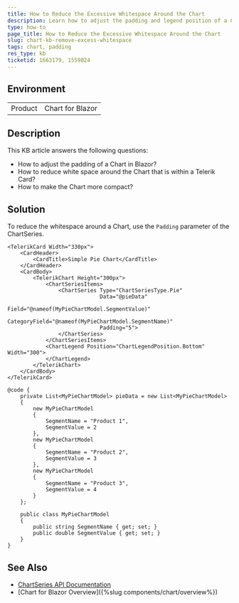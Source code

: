 ```yaml
---
title: How to Reduce the Excessive Whitespace Around the Chart
description: Learn how to adjust the padding and legend position of a Chart and remove unnecessary white space.
type: how-to
page_title: How to Reduce the Excessive Whitespace Around the Chart
slug: chart-kb-remove-excess-whitespace
tags: chart, padding
res_type: kb
ticketid: 1663179, 1559824
---
```


## Environment

<table>
	<tbody>
		<tr>
			<td>Product</td>
			<td>Chart for Blazor</td>
		</tr>
	</tbody>
</table>

## Description

This KB article answers the following questions:

- How to adjust the padding of a Chart in Blazor?
- How to reduce white space around the Chart that is within a Telerik Card?
- How to make the Chart more compact?

## Solution

To reduce the whitespace around a Chart, use the `Padding` parameter of the ChartSeries.

````RAZOR
<TelerikCard Width="330px">
    <CardHeader>
        <CardTitle>Simple Pie Chart</CardTitle>
    </CardHeader>
    <CardBody>
        <TelerikChart Height="300px">
            <ChartSeriesItems>
                <ChartSeries Type="ChartSeriesType.Pie"
                             Data="@pieData"
                             Field="@nameof(MyPieChartModel.SegmentValue)"
                             CategoryField="@nameof(MyPieChartModel.SegmentName)"
                             Padding="5">
                </ChartSeries>
            </ChartSeriesItems>
            <ChartLegend Position="ChartLegendPosition.Bottom" Width="300">
            </ChartLegend>
        </TelerikChart>
    </CardBody>
</TelerikCard>

@code {
    private List<MyPieChartModel> pieData = new List<MyPieChartModel>
    {
        new MyPieChartModel
        {
            SegmentName = "Product 1",
            SegmentValue = 2
        },
        new MyPieChartModel
        {
            SegmentName = "Product 2",
            SegmentValue = 3
        },
        new MyPieChartModel
        {
            SegmentName = "Product 3",
            SegmentValue = 4
        }
    };

    public class MyPieChartModel
    {
        public string SegmentName { get; set; }
        public double SegmentValue { get; set; }
    }
}
````

## See Also

- [ChartSeries API Documentation](https://docs.telerik.com/blazor-ui/api/telerik.blazor.components.chartseries)
- [Chart for Blazor Overview]({%slug components/chart/overview%})
